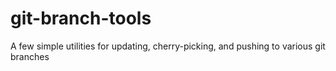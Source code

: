 git-branch-tools
================

A few simple utilities for updating, cherry-picking, and pushing to various git branches